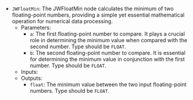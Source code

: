 - `JWFloatMin`: The JWFloatMin node calculates the minimum of two floating-point numbers, providing a simple yet essential mathematical operation for numerical data processing.
    - Parameters:
        - `a`: The first floating-point number to compare. It plays a crucial role in determining the minimum value when compared with the second number. Type should be `FLOAT`.
        - `b`: The second floating-point number to compare. It is essential for determining the minimum value in conjunction with the first number. Type should be `FLOAT`.
    - Inputs:
    - Outputs:
        - `float`: The minimum value between the two input floating-point numbers. Type should be `FLOAT`.
